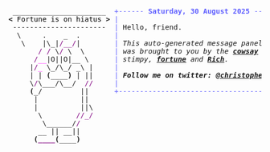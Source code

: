 <pre style="font-family:Menlo,'DejaVu Sans Mono',consolas,'Courier New',monospace"> ______________________  <span style="color: #5f5fff; text-decoration-color: #5f5fff">+------ </span><span style="color: #5f5fff; text-decoration-color: #5f5fff; font-weight: bold">Saturday, 30 August 2025</span><span style="color: #5f5fff; text-decoration-color: #5f5fff"> ------+</span> <a href="https://www.informatik.uni-leipzig.de/~akiki/">Christopher Akiki</a>                
<span style="font-weight: bold">&lt;</span><span style="color: #000000; text-decoration-color: #000000"> Fortune is on hiatus </span><span style="font-weight: bold">&gt;</span> <span style="color: #5f5fff; text-decoration-color: #5f5fff">|</span>                                      <span style="color: #5f5fff; text-decoration-color: #5f5fff">|</span> ┣━━ Interests                    
 ----------------------  <span style="color: #5f5fff; text-decoration-color: #5f5fff">|</span> Hello, friend.                       <span style="color: #5f5fff; text-decoration-color: #5f5fff">|</span> ┃   ┣━━ My cat                   
  \     .    _  .        <span style="color: #5f5fff; text-decoration-color: #5f5fff">|</span>                                      <span style="color: #5f5fff; text-decoration-color: #5f5fff">|</span> ┃   ┣━━ Representation Learning  
   \    |\_|<span style="color: #800080; text-decoration-color: #800080">/__/</span>|        <span style="color: #5f5fff; text-decoration-color: #5f5fff">|</span> <span style="font-style: italic">This auto-generated message panel </span>   <span style="color: #5f5fff; text-decoration-color: #5f5fff">|</span> ┃   ┣━━ Language Generation      
       <span style="color: #800080; text-decoration-color: #800080">/</span> <span style="color: #800080; text-decoration-color: #800080">/</span> \<span style="color: #800080; text-decoration-color: #800080">/</span> \  \       <span style="color: #5f5fff; text-decoration-color: #5f5fff">|</span> <span style="font-style: italic">was brought to you by the </span><span style="font-weight: bold; font-style: italic"><a href="https://en.wikipedia.org/wiki/Cowsay">cowsay</a></span><span style="font-style: italic"> </span>    <span style="color: #5f5fff; text-decoration-color: #5f5fff">|</span> ┃   ┣━━ Text Mining              
      <span style="color: #800080; text-decoration-color: #800080">/</span><span style="color: #ff00ff; text-decoration-color: #ff00ff">__</span>|O||O|__ \      <span style="color: #5f5fff; text-decoration-color: #5f5fff">|</span> <span style="font-style: italic">stimpy, </span><span style="font-weight: bold; font-style: italic"><a href="https://en.wikipedia.org/wiki/Fortune_(Unix)">fortune</a></span><span style="font-style: italic"> and </span><span style="font-weight: bold; font-style: italic"><a href="https://github.com/willmcgugan/rich">Rich</a></span><span style="font-style: italic">. </span>           <span style="color: #5f5fff; text-decoration-color: #5f5fff">|</span> ┃   ┣━━ Dataset Creation         
     |<span style="color: #800080; text-decoration-color: #800080">/</span><span style="color: #ff00ff; text-decoration-color: #ff00ff">_</span> \_/\_/ _\ |     <span style="color: #5f5fff; text-decoration-color: #5f5fff">|</span>                                      <span style="color: #5f5fff; text-decoration-color: #5f5fff">|</span> ┃   ┗━━ TODO                     
     | | <span style="font-weight: bold">(</span>____<span style="font-weight: bold">)</span> | ||     <span style="color: #5f5fff; text-decoration-color: #5f5fff">|</span> <span style="font-weight: bold; font-style: italic">Follow me on twitter: </span><span style="font-weight: bold; font-style: italic"><a href="https://twitter.com/christopher">@christopher</a></span>   <span style="color: #5f5fff; text-decoration-color: #5f5fff">|</span> ┣━━ Past Lives                   
     \<span style="color: #800080; text-decoration-color: #800080">/</span>\___/\__/  <span style="color: #800080; text-decoration-color: #800080">//</span>     <span style="color: #5f5fff; text-decoration-color: #5f5fff">|</span>                                      <span style="color: #5f5fff; text-decoration-color: #5f5fff">|</span> ┃   ┣━━ Sociocultural antropology
     <span style="font-weight: bold">(</span>_/         ||      <span style="color: #5f5fff; text-decoration-color: #5f5fff">+--------------------------------------+</span> ┃   ┗━━ Network Engineering      
      |          ||                                               ┣━━ Current Location             
      |          ||\                                              ┃   ┗━━ Leipzig, Germany         
       \        <span style="color: #800080; text-decoration-color: #800080">//_/</span>                                              ┗━━ Previous Locations           
        \______/<span style="color: #800080; text-decoration-color: #800080">/</span>                                                     ┣━━ Durham, England          
       __ || __||                                                     ┗━━ Zouk Mikael, Lebanon     
      <span style="font-weight: bold">(</span><span style="color: #800080; text-decoration-color: #800080; font-weight: bold">____</span><span style="font-weight: bold">(</span>____<span style="font-weight: bold">)</span>                                                                                  
                                                                                                   
</pre>

